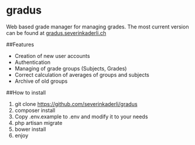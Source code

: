 # gradus
Web based grade manager for managing grades. The most current version can be found at [gradus.severinkaderli.ch](http://gradus.severinkaderli.ch)

##Features
* Creation of new user accounts
* Authentication
* Managing of grade groups (Subjects, Grades)
* Correct calculation of averages of groups and subjects
* Archive of old groups

##How to install
1. git clone https://github.com/severinkaderli/gradus
2. composer install
3. Copy .env.example to .env and modify it to your needs
4. php artisan migrate
5. bower install
6. enjoy
